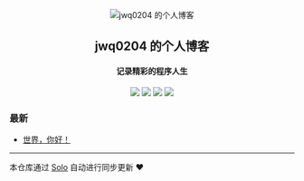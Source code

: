 <p align="center"><img alt="jwq0204 的个人博客" src="https://static.b3log.org/images/brand/solo-32.png"></p><h2 align="center">
jwq0204 的个人博客
</h2>

<h4 align="center">记录精彩的程序人生</h4>
<p align="center"><a title="jwq0204 的个人博客" target="_blank" href="https://github.com/jwq0204/solo-blog"><img src="https://img.shields.io/github/last-commit/jwq0204/solo-blog.svg?style=flat-square&color=FF9900"></a>
<a title="GitHub repo size in bytes" target="_blank" href="https://github.com/jwq0204/solo-blog"><img src="https://img.shields.io/github/repo-size/jwq0204/solo-blog.svg?style=flat-square"></a>
<a title="Solo Version" target="_blank" href="https://github.com/b3log/solo/releases"><img src="https://img.shields.io/badge/solo-3.6.6-f1e05a.svg?style=flat-square&color=blueviolet"></a>
<a title="Hits" target="_blank" href="https://github.com/b3log/hits"><img src="https://hits.b3log.org/jwq0204/solo-blog.svg"></a></p>

### 最新

* [世界，你好！](http://www.goddream.cn/hello-solo)



---

本仓库通过 [Solo](https://github.com/b3log/solo) 自动进行同步更新 ❤️ 